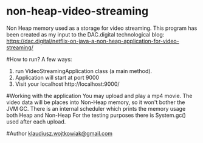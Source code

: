 # non-heap-video-streaming
Non Heap memory used as a storage for video streaming.
This program has been created as my input to the DAC.digital technological blog: 
https://dac.digital/netflix-on-java-a-non-heap-application-for-video-streaming/

#How to run?
A few ways:
1. run VideoStreamingApplication class (a main method).
2. Application will start at port 9000
3. Visit your localhost http://localhost:9000/



#Working with the application
You may upload and play a mp4 movie.
The video data will be places into Non-Heap memory, so it won't bother the JVM GC.
There is an internal scheduler which prints the memory usage both Heap and Non-Heap
For the testing purposes there is System.gc() used after each upload.

#Author
klaudiusz.wojtkowiak@gmail.com